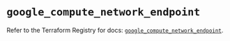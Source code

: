 # `google_compute_network_endpoint`

Refer to the Terraform Registry for docs: [`google_compute_network_endpoint`](https://registry.terraform.io/providers/hashicorp/google/6.37.0/docs/resources/compute_network_endpoint).

